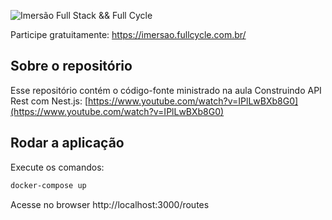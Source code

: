 ![Imersão Full Stack && Full Cycle](https://events-fullcycle.s3.amazonaws.com/events-fullcycle/static/site/img/grupo_4417.png)

Participe gratuitamente: https://imersao.fullcycle.com.br/

## Sobre o repositório
Esse repositório contém o código-fonte ministrado na aula Construindo API Rest com Nest.js: [https://www.youtube.com/watch?v=IPlLwBXb8G0](https://www.youtube.com/watch?v=IPlLwBXb8G0)

## Rodar a aplicação

Execute os comandos:

```bash
docker-compose up
```

Acesse no browser http://localhost:3000/routes


